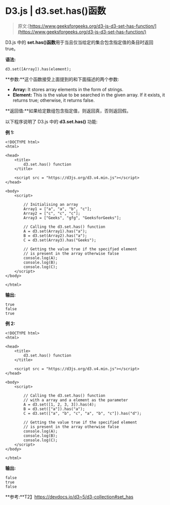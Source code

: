 # D3.js | d3.set.has()函数

> 原文:[https://www.geeksforgeeks.org/d3-js-d3-set-has-function/](https://www.geeksforgeeks.org/d3-js-d3-set-has-function/)

D3.js 中的 **set.has()函数**用于当且仅当给定的集合包含指定值的条目时返回 true。

**语法:**

```
d3.set([Array]).has(element);
```

**参数:**这个函数接受上面提到的和下面描述的两个参数:

*   **Array:** It stores array elements in the form of strings.
*   **Element:** This is the value to be searched in the given array. If it exists, it returns true; otherwise, it returns false.

**返回值:**如果给定数组包含指定值，则返回真，否则返回假。

以下程序说明了 D3.js 中的 **d3.set.has()** 功能:

**例 1:**

```
<!DOCTYPE html>
<html>

<head>
    <title>
        d3.set.has() function
    </title>

    <script src = "https://d3js.org/d3.v4.min.js"></script>
</head>

<body>
    <script>

        // Initialising an array
        Array1 = ["a", "a", "b", "c"];
        Array2 = ["c", "c", "c"];
        Array3 = ["Geeks", "gfg", "GeeksforGeeks"];

        // Calling the d3.set.has() function
        A = d3.set(Array1).has("a");
        B = d3.set(Array2).has("a");
        C = d3.set(Array3).has("Geeks");

        // Getting the value true if the specified element
        // is present in the array otherwise false
        console.log(A);
        console.log(B);
        console.log(C);
    </script>
</body>

</html>
```

**输出:**

```
true
false
true

```

**例 2:**

```
<!DOCTYPE html>
<html>

<head>
    <title>
        d3.set.has() function
    </title>

    <script src = "https://d3js.org/d3.v4.min.js"></script>
</head>

<body>
    <script>

        // Calling the d3.set.has() function
        // with a array and a element as the parameter 
        A = d3.set([1, 2, 3, 3]).has(4);
        B = d3.set(["a"]).has("a");
        C = d3.set(["a", "b", "c", "a", "b", "c"]).has("d");

        // Getting the value true if the specified element
        // is present in the array otherwise false
        console.log(A);
        console.log(B);
        console.log(C);
    </script>
</body>

</html>
```

**输出:**

```
false
true
false

```

**参考:**T2】https://devdocs.io/d3~5/d3-collection#set_has